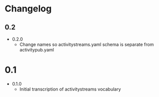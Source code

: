 # Changelog

## 0.2

- 0.2.0
  - Change names so activitystreams.yaml schema is separate from activitypub.yaml

# 0.1

- 0.1.0
  - Initial transcription of activitystreams vocabulary